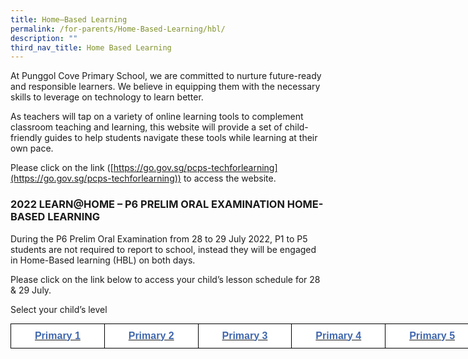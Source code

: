 ```yaml
---
title: Home–Based Learning
permalink: /for-parents/Home-Based-Learning/hbl/
description: ""
third_nav_title: Home Based Learning
---
```



At Punggol Cove Primary School, we are committed to nurture future-ready and responsible learners. We believe in equipping them with the necessary skills to leverage on technology to learn better.  

As teachers will tap on a variety of online learning tools to complement classroom teaching and learning, this website will provide a set of child-friendly guides to help students navigate these tools while learning at their own pace.

Please click on the link ([https://go.gov.sg/pcps-techforlearning](https://go.gov.sg/pcps-techforlearning)) to access the website. 

### 2022 LEARN@HOME – P6 PRELIM ORAL EXAMINATION HOME-BASED LEARNING

During the P6 Prelim Oral Examination from 28 to 29 July 2022, P1 to P5 students are not required to report to school, instead they will be engaged in Home-Based learning (HBL) on both days. 

Please click on the link below to access your child’s lesson schedule for 28 & 29 July.

Select your child’s level

<style type="text/css">
.tg  {border-collapse:collapse;border-spacing:0;margin:0px auto;}
.tg td{border-color:black;border-style:solid;border-width:1px;font-family:Arial, sans-serif;font-size:14px;
  overflow:hidden;padding:10px 5px;word-break:normal;}
.tg th{border-color:black;border-style:solid;border-width:1px;font-family:Arial, sans-serif;font-size:14px;
  font-weight:normal;overflow:hidden;padding:10px 5px;word-break:normal;}
.tg .tg-1wis{background-color:#FFF;color:#4067AE;font-size:16px;font-weight:bold;text-align:center;vertical-align:top}
</style>
<table class="tg" style="undefined;table-layout: fixed; width: 750px">
<colgroup>
<col style="width: 150px">
<col style="width: 150px">
<col style="width: 150px">
<col style="width: 150px">
<col style="width: 150px">
</colgroup>
<tbody>
  <tr>
    <td class="tg-1wis"><a href="https://punggolcovepri-moe-edu-sg-admin.cwp.sg/for-parents/home-based-learning/primary-1"><span style="text-decoration:none;color:#4067AE">Primary 1</span></a></td>
    <td class="tg-1wis"><a href="https://punggolcovepri-moe-edu-sg-admin.cwp.sg/for-parents/home-based-learning/primary-2"><span style="text-decoration:none;color:#4067AE">Primary 2</span></a></td>
    <td class="tg-1wis"><a href="https://punggolcovepri-moe-edu-sg-admin.cwp.sg/for-parents/home-based-learning/primary-3"><span style="text-decoration:none;color:#4067AE">Primary 3</span></a></td>
    <td class="tg-1wis"><a href="https://punggolcovepri-moe-edu-sg-admin.cwp.sg/for-parents/home-based-learning/primary-4"><span style="text-decoration:none;color:#4067AE">Primary 4</span></a></td>
    <td class="tg-1wis"><a href="https://punggolcovepri-moe-edu-sg-admin.cwp.sg/for-parents/home-based-learning/primary-5"><span style="text-decoration:none;color:#4067AE">Primary 5</span></a></td>
  </tr>
</tbody>
</table>